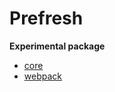 # Prefresh

**Experimental package**

- [core](https://github.com/JoviDeCroock/prefresh/tree/master/packages/core)
- [webpack](https://github.com/JoviDeCroock/prefresh/tree/master/packages/webpack)
